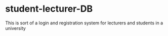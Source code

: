 # student-lecturer-DB
This is sort of a login and registration system for lecturers and students in a university
